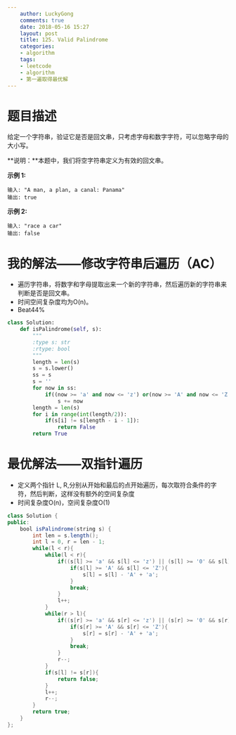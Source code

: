 ```yaml
---
    author: LuckyGong
    comments: true
    date: 2018-05-16 15:27
    layout: post
    title: 125. Valid Palindrome
    categories:
    - algorithm
    tags:
    - leetcode
    - algorithm
    - 第一遍取得最优解
---
```


# 题目描述

给定一个字符串，验证它是否是回文串，只考虑字母和数字字符，可以忽略字母的大小写。

**说明：**本题中，我们将空字符串定义为有效的回文串。

**示例 1:**

```
输入: "A man, a plan, a canal: Panama"
输出: true
```

**示例 2:**

```
输入: "race a car"
输出: false
```

# 我的解法——修改字符串后遍历（AC）

- 遍历字符串，将数字和字母提取出来一个新的字符串，然后遍历新的字符串来判断是否是回文串。 
- 时间空间复杂度均为O(n)。
- Beat44%

```python
class Solution:
    def isPalindrome(self, s):
        """
        :type s: str
        :rtype: bool
        """
        length = len(s)
        s = s.lower()
        ss = s
        s = ''
        for now in ss:
            if((now >= 'a' and now <= 'z') or(now >= 'A' and now <= 'Z') or (now >= '0' and now <= '9')):
                s += now
        length = len(s)
        for i in range(int(length/2)):
            if(s[i] != s[length - i - 1]):
                return False
        return True
```

# 最优解法——双指针遍历

- 定义两个指针 L, R,分别从开始和最后的点开始遍历，每次取符合条件的字符，然后判断，这样没有额外的空间复杂度 
- 时间复杂度O(n)，空间复杂度O(1)

```java
class Solution {
public:
    bool isPalindrome(string s) {
        int len = s.length();
        int l = 0, r = len - 1;
        while(l < r){
            while(l < r){
                if((s[l] >= 'a' && s[l] <= 'z') || (s[l] >= '0' && s[l] <= '9') || (s[l] >= 'A' && s[l] <= 'Z')){
                    if(s[l] >= 'A' && s[l] <= 'Z'){
                        s[l] = s[l] - 'A' + 'a';
                    }
                    break;
                }
                l++;
            }
            while(r > l){
                if((s[r] >= 'a' && s[r] <= 'z') || (s[r] >= '0' && s[r] <= '9') ||(s[r] >= 'A' && s[r] <= 'Z')){
                    if(s[r] >= 'A' && s[r] <= 'Z'){
                        s[r] = s[r] - 'A' + 'a';
                    }
                    break;
                }
                r--;
            }
            if(s[l] != s[r]){
                return false;
            }
            l++;
            r--;
        }
        return true;
    }
};
```


